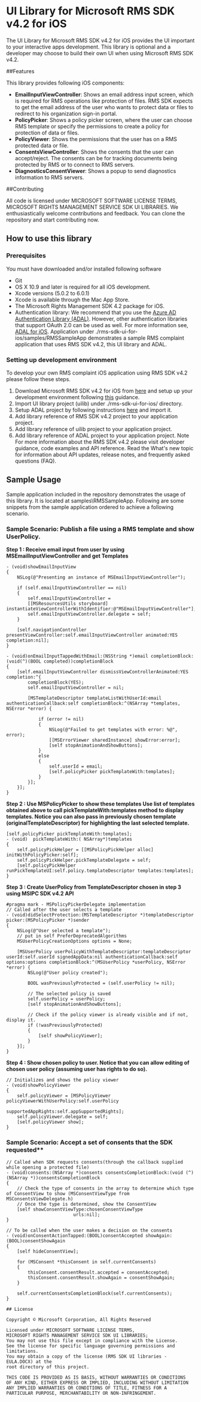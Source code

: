 UI Library for Microsoft RMS SDK v4.2 for iOS
==================


The UI Library for Microsoft RMS SDK v4.2 for iOS provides the UI important to your interactive apps development. This library is optional and a developer may choose to build their own UI when using Microsoft RMS SDK v4.2.

##Features

This library provides following iOS components:
* **EmailInputViewController**: Shows an email address input screen, which is required for RMS operations like protection of files. RMS SDK expects to get the email address of the user who wants to protect data or files to redirect to his organization sign-in portal.
* **PolicyPicker**: Shows a policy picker screen, where the user can choose RMS template or specify the permissions to create a policy for protection of data or files.
* **PolicyViewer**: Shows the permissions that the user has on a RMS protected data or file.
* **ConsentsViewController**: Shows the consents that the user can accept/reject. The consents can be for tracking documents being protected by RMS or to connect to RMS servers.
* **DiagnosticsConsentViewer**: Shows a popup to send diagnostics information to RMS servers.

##Contributing

All code is licensed under MICROSOFT SOFTWARE LICENSE TERMS, MICROSOFT RIGHTS MANAGEMENT SERVICE SDK UI LIBRARIES. We enthusiastically welcome contributions and feedback. You can clone the repository and start contributing now.


## How to use this library

### Prerequisites
You must have downloaded and/or installed following software

* Git
* OS X 10.9 and later is required for all iOS development.
* Xcode versions (5.0.2 to 6.0.1)
* Xcode is available through the Mac App Store.
* The Microsoft Rights Management SDK 4.2 package for iOS.
* Authentication library: We recommend that you use the [Azure AD Authentication Library (ADAL)](http://msdn.microsoft.com/en-us/library/jj573266.aspx). However, other authentication libraries that support OAuth 2.0 can be used as well.
For more information see, [ADAL for iOS](https://github.com/AzureAD/azure-activedirectory-library-for-objc).
Application under ./rms-sdk-ui-for-ios/samples/RMSSampleApp demonstrates a sample RMS complaint application that uses RMS SDK v4.2, this UI library and ADAL.

### Setting up development environment

To develop your own RMS complaint iOS application using RMS SDK v4.2 please follow these steps. 

1. Download Microsoft RMS SDK v4.2 for iOS from [here](http://www.microsoft.com/en-ie/download/details.aspx?id=43674) and setup up your development environment following [this](http://msdn.microsoft.com/en-us/library/dn758308(v=vs.85).aspx) guidance. 
2. Import UI library project (uilib) under ./rms-sdk-ui-for-ios/ directory. 
3. Setup ADAL project by following instructions [here](https://github.com/AzureAD/azure-activedirectory-library-for-objc/blob/master/README.md) and import it.
4. Add library reference of RMS SDK v4.2 project to your application project.
5. Add library reference of uilib project to your application project.
6. Add library reference of ADAL project to your application project.
Note For more information about the RMS SDK v4.2 please visit developer guidance, code examples and API reference. Read the What's new topic for information about API updates, release notes, and frequently asked questions (FAQ).


## Sample Usage
Sample application included in the repository demonstrates the usage of this library. It is located at samples\RMSSampleApp. Following are some snippets from the sample application ordered to achieve a following scenario.

### Sample Scenario: Publish a file using a RMS template and show UserPolicy.
**Step 1 : Receive email input from user by using MSEmailInputViewController and get Templates**
```iOS
- (void)showEmailInputView
{
    NSLog(@"Presenting an instance of MSEmailInputViewController");
    
    if (self.emailInputViewController == nil)
    {
        self.emailInputViewController =
        [[MSResourcesUtils storyboard] instantiateViewControllerWithIdentifier:@"MSEmailInputViewController"];
        self.emailInputViewController.delegate = self;
    }
    
    [self.navigationController presentViewController:self.emailInputViewController animated:YES completion:nil];
}

- (void)onEmailInputTappedWithEmail:(NSString *)email completionBlock:(void(^)(BOOL completed))completionBlock
{
    [self.emailInputViewController dismissViewControllerAnimated:YES completion:^{
        completionBlock(YES);
        self.emailInputViewController = nil;
        
        [MSTemplateDescriptor templateListWithUserId:email authenticationCallback:self completionBlock:^(NSArray *templates, NSError *error) {
            
            if (error != nil)
            {
                NSLog(@"Failed to get templates with error: %@", error);
                [[MSErrorViewer sharedInstance] showError:error];
                [self stopAnimationAndShowButtons];
            }
            else
            {
                self.userId = email;
                [self.policyPicker pickTemplateWith:templates];
            }
        }];
    }];
}
```

**Step 2 : Use MSPolicyPicker to show these templates Use list of templates obtained above to call pickTemplateWith:templates method to display templates. Notice you can also pass in previously chosen template (originalTemplateDescriptor) for highlighting the last selected template.**
```iOS
[self.policyPicker pickTemplateWith:templates];
- (void)  pickTemplateWith:( NSArray*)templates
{
    self.policyPickHelper = [[MSPolicyPickHelper alloc] initWithPolicyPicker:self];
    self.policyPickHelper.pickTemplateDelegate = self;
    [self.policyPickHelper runPickTemplateUI:self.policy.templateDescriptor templates:templates];
}
```

**Step 3 : Create UserPolicy from TemplateDescriptor chosen in step 3 using MSIPC SDK v4.2 API**
```iOS
#pragma mark - MSPolicyPickerDelegate implementation
// Called after the user selects a template
- (void)didSelectProtection:(MSTemplateDescriptor *)templateDescriptor picker:(MSPolicyPicker *)sender
{
    NSLog(@"User selected a template");
    // put in self PreferDeprecatedAlgorithms
    MSUserPolicyCreationOptions options = None;
    
    [MSUserPolicy userPolicyWithTemplateDescriptor:templateDescriptor userId:self.userId signedAppData:nil authenticationCallback:self options:options completionBlock:^(MSUserPolicy *userPolicy, NSError *error) {
        NSLog(@"User policy created");
        
        BOOL wasPreviouslyProtected = (self.userPolicy != nil);
        
        // The selected policy is saved
        self.userPolicy = userPolicy;
        [self stopAnimationAndShowButtons];
        
        // Check if the policy viewer is already visible and if not, display it.
        if (!wasPreviouslyProtected)
        {
            [self showPolicyViewer];
        }
    }];
}
```

**Step 4 : Show chosen policy to user. Notice that you can allow editing of chosen user policy (assuming user has rights to do so).**
```iOS
// Initializes and shows the policy viewer
- (void)showPolicyViewer
{
    self.policyViewer = [MSPolicyViewer policyViewerWithUserPolicy:self.userPolicy
                                                supportedAppRights:self.appSupportedRights];
    self.policyViewer.delegate = self;
    [self.policyViewer show];
}
```
### Sample Scenario: Accept a set of consents that the SDK requested**
```iOS
// Called when SDK requests consents(through the callback supplied while opening a protected file)
- (void)consents:(NSArray *)consents consentsCompletionBlock:(void (^)(NSArray *))consentsCompletionBlock
{
    // Check the type of consents in the array to determine which type of ConsentView to show (MSConsentViewType from MSConsentsViewDelegate.h)
    // Once the type is determined, show the ConsentView
    [self showConsentViewType:chosenConsentViewType
                         urls:nil];
}

// To be called when the user makes a decision on the consents
- (void)onConsentActionTapped:(BOOL)consentAccepted showAgain:(BOOL)consentShowAgain
{
    [self hideConsentView];

    for (MSConsent *thisConsent in self.currentConsents)
    {
        thisConsent.consentResult.accepted = consentAccepted;
        thisConsent.consentResult.showAgain = consentShowAgain;
    }   

    self.currentConsentsCompletionBlock(self.currentConsents);
}

## License

Copyright © Microsoft Corporation, All Rights Reserved

Licensed under MICROSOFT SOFTWARE LICENSE TERMS, 
MICROSOFT RIGHTS MANAGEMENT SERVICE SDK UI LIBRARIES;
You may not use this file except in compliance with the License.
See the license for specific language governing permissions and limitations.
You may obtain a copy of the license (RMS SDK UI libraries - EULA.DOCX) at the 
root directory of this project.

THIS CODE IS PROVIDED AS IS BASIS, WITHOUT WARRANTIES OR CONDITIONS
OF ANY KIND, EITHER EXPRESS OR IMPLIED, INCLUDING WITHOUT LIMITATION
ANY IMPLIED WARRANTIES OR CONDITIONS OF TITLE, FITNESS FOR A
PARTICULAR PURPOSE, MERCHANTABILITY OR NON-INFRINGEMENT.















